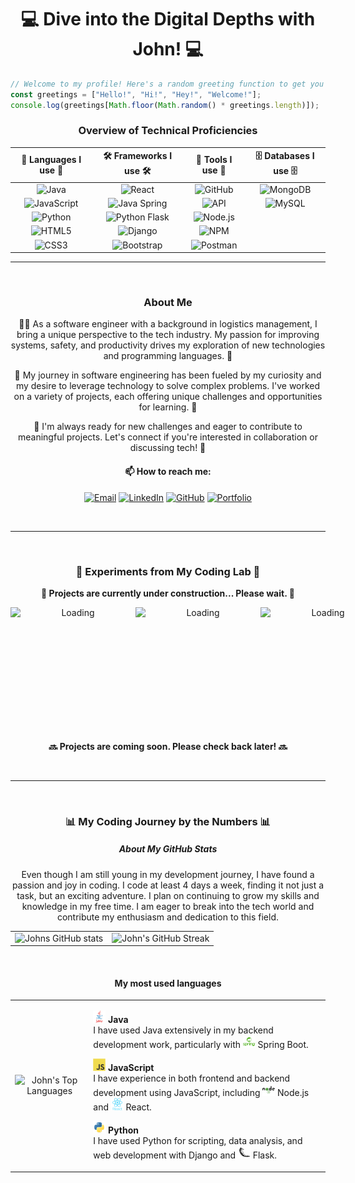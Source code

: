 <div align="center">

# 💻 Dive into the Digital Depths with John! 💻

</div>

```javascript
// Welcome to my profile! Here's a random greeting function to get you started.
const greetings = ["Hello!", "Hi!", "Hey!", "Welcome!"];
console.log(greetings[Math.floor(Math.random() * greetings.length)]);
```

<div align="center">

### Overview of Technical Proficiencies

|                                               🚀 Languages I use 🚀                                               |                                             🛠️ Frameworks I use 🛠️                                             |                                            🧰 Tools I use 🧰                                             |                                          🗄️ Databases I use 🗄️                                           |
| :---------------------------------------------------------------------------------------------------------------: | :------------------------------------------------------------------------------------------------------------: | :------------------------------------------------------------------------------------------------------: | :------------------------------------------------------------------------------------------------------: |
|          ![Java](https://img.shields.io/badge/Java-FFA500?style=for-the-badge&logo=java&logoColor=white)          |       ![React](https://img.shields.io/badge/React-61DAFB?style=for-the-badge&logo=react&logoColor=black)       |  ![GitHub](https://img.shields.io/badge/GitHub-181717?style=for-the-badge&logo=github&logoColor=white)   | ![MongoDB](https://img.shields.io/badge/MongoDB-47A248?style=for-the-badge&logo=mongodb&logoColor=white) |
| ![JavaScript](https://img.shields.io/badge/JavaScript-F7DF1E?style=for-the-badge&logo=javascript&logoColor=black) |   ![Java Spring](https://img.shields.io/badge/Spring-6DB33F?style=for-the-badge&logo=spring&logoColor=white)   |       ![API](https://img.shields.io/badge/API-000000?style=for-the-badge&logo=api&logoColor=white)       |    ![MySQL](https://img.shields.io/badge/MySQL-4479A1?style=for-the-badge&logo=mysql&logoColor=white)    |
|       ![Python](https://img.shields.io/badge/Python-3776AB?style=for-the-badge&logo=python&logoColor=white)       |   ![Python Flask](https://img.shields.io/badge/Flask-000000?style=for-the-badge&logo=flask&logoColor=white)    | ![Node.js](https://img.shields.io/badge/Node.js-339933?style=for-the-badge&logo=node.js&logoColor=white) |                                                                                                          |
|        ![HTML5](https://img.shields.io/badge/HTML5-E34F26?style=for-the-badge&logo=html5&logoColor=white)         |     ![Django](https://img.shields.io/badge/Django-092E20?style=for-the-badge&logo=django&logoColor=white)      |       ![NPM](https://img.shields.io/badge/NPM-CB3837?style=for-the-badge&logo=npm&logoColor=white)       |                                                                                                          |
|          ![CSS3](https://img.shields.io/badge/CSS3-1572B6?style=for-the-badge&logo=css3&logoColor=white)          | ![Bootstrap](https://img.shields.io/badge/Bootstrap-7952B3?style=for-the-badge&logo=bootstrap&logoColor=white) | ![Postman](https://img.shields.io/badge/Postman-FF6C37?style=for-the-badge&logo=postman&logoColor=white) |                                                                                                          |

</div>

---

<div align="center">
<br/>

### About Me

👨‍💻 As a software engineer with a background in logistics management, I bring a unique perspective to the tech industry. My passion for improving systems, safety, and productivity drives my exploration of new technologies and programming languages. 🚀

🔭 My journey in software engineering has been fueled by my curiosity and my desire to leverage technology to solve complex problems. I've worked on a variety of projects, each offering unique challenges and opportunities for learning. 🧠

🌱 I'm always ready for new challenges and eager to contribute to meaningful projects. Let's connect if you're interested in collaboration or discussing tech! 🤝

#### 📫 How to reach me:

[![Email](https://img.shields.io/badge/Email-D14836?style=for-the-badge&logo=gmail&logoColor=white)](mailto:jcsandoval978@gmail.com)
[![LinkedIn](https://img.shields.io/badge/LinkedIn-0077B5?style=for-the-badge&logo=linkedin&logoColor=white)](https://www.linkedin.com/in/1john-sandoval/)
[![GitHub](https://img.shields.io/badge/GitHub-100000?style=for-the-badge&logo=github&logoColor=white)](https://github.com/jsandoval1)
[![Portfolio](https://img.shields.io/badge/Portfolio-0A0A0A?style=for-the-badge&logo=dev.to&logoColor=white)](https://yourportfolio.com)

<br/>
</div>

---

<div align="center">
<br/>

### 🧪 Experiments from My Coding Lab 🧪

**🚧 Projects are currently under construction... Please wait. 🚧**

<div style="display: flex; justify-content: space-around;">
    <img src="https://media.giphy.com/media/3oEjI6SIIHBdRxXI40/giphy.gif" alt="Loading" width="200" height="200">
    <img src="https://media.giphy.com/media/3oEjI6SIIHBdRxXI40/giphy.gif" alt="Loading" width="200" height="200">
    <img src="https://media.giphy.com/media/3oEjI6SIIHBdRxXI40/giphy.gif" alt="Loading" width="200" height="200">
</div>

**🔜 Projects are coming soon. Please check back later! 🔜**

<br/>
</div>

---

<div align="center">
<br/>

### 📊 My Coding Journey by the Numbers 📊

##### About My GitHub Stats
Even though I am still young in my development journey, I have found a passion and joy in coding. I code at least 4 days a week, finding it not just a task, but an exciting adventure. I plan on continuing to grow my skills and knowledge in my free time. I am eager to break into the tech world and contribute my enthusiasm and dedication to this field.
<table>
    <tr>
        <td style="text-align: center; vertical-align: middle;">
            <img src="https://github-readme-stats.vercel.app/api?username=jsandoval1&show_icons=true&theme=radical" alt="Johns GitHub stats">
        </td>
        <td style="text-align: center; vertical-align: middle;">
            <img src="https://github-readme-streak-stats.herokuapp.com/?user=jsandoval1&theme=vue-dark&hide_border=true" alt="John's GitHub Streak">
        </td>
    </tr>
</table>
<br/>


#### My most used languages

<table>
    <tr>
        <td style="text-align: center; vertical-align: middle;">
            <img src="https://github-readme-stats.vercel.app/api/top-langs/?username=jsandoval1&theme=radical" alt="John's Top Languages" width="400"/>
        </td>
        <td>
            <div>
                <p>
                    <strong>
                        <img src="https://raw.githubusercontent.com/devicons/devicon/master/icons/java/java-original-wordmark.svg" alt="Java" width="20" height="20"/> Java
                    </strong><br/>
                    I have used Java extensively in my backend development work, particularly with 
                    <img src="https://raw.githubusercontent.com/devicons/devicon/master/icons/spring/spring-original-wordmark.svg" alt="Spring" width="20" height="20"/> Spring Boot.
                </p>
                <p>
                    <strong>
                        <img src="https://raw.githubusercontent.com/devicons/devicon/master/icons/javascript/javascript-original.svg" alt="JavaScript" width="20" height="20"/> JavaScript
                    </strong><br/>
                    I have experience in both frontend and backend development using JavaScript, including 
                    <img src="https://raw.githubusercontent.com/devicons/devicon/master/icons/nodejs/nodejs-original-wordmark.svg" alt="Node.js" width="20" height="20"/> Node.js and 
                    <img src="https://raw.githubusercontent.com/devicons/devicon/master/icons/react/react-original-wordmark.svg" alt="React" width="20" height="20"/> React.
                </p>
                <p>
                    <strong>
                        <img src="https://raw.githubusercontent.com/devicons/devicon/master/icons/python/python-original.svg" alt="Python" width="20" height="20"/> Python
                    </strong><br/>
                    I have used Python for scripting, data analysis, and web development with Django and 
                    <img src="https://raw.githubusercontent.com/devicons/devicon/master/icons/flask/flask-original.svg" alt="Flask" width="20" height="20"/> Flask.
                </p>
            </div>
        </td>
    </tr>
</table>

</div>






<!-- *Alternate gifs to swap out when wanted -->
<!--
Cartoon hacker:
<img src="https://media.giphy.com/media/ZVik7pBtu9dNS/giphy.gif" width="300" height="200">

Monkey typing:
<img src="https://media.giphy.com/media/zOvBKUUEERdNm/giphy.gif" width="300" height="200">

Octocat bubbly:
<img src="https://media.giphy.com/media/du3J3cXyzhj75IOgvA/giphy.gif" width="300" height="200">

Blue/gray man coding:
<img src="https://media.giphy.com/media/gh0RRgkTXedvF0pDc0/giphy.gif" width="300" height="200">

Eat, sleep, code, repeat:
<img src="https://media.giphy.com/media/USV0ym3bVWQJJmNu3N/giphy.gif" width="300" height="200"> -->
